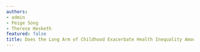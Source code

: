 ```yaml
---
authors:
- admin
- Peige Song
- Therese Hesketh
featured: false
title: Does the Long Arm of Childhood Exacerbate Health Inequality Among Occupational Groups? A Cross-Sectional Study Based on Coal Miners in Shanxi Province in China (Manuscript drafted)
---
```


